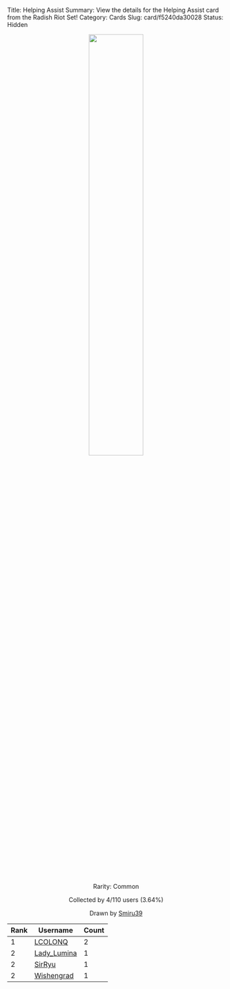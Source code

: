 Title: Helping Assist
Summary: View the details for the Helping Assist card from the Radish Riot Set!
Category: Cards
Slug: card/f5240da30028
Status: Hidden

<center><a href='/images/cards/f5240da30028.png'><img src='/images/cards/f5240da30028.png' width='50%'></a>

Rarity: Common

Collected by 4/110 users (3.64%)

Drawn by <a href='https://twitter.com/Smiru39'>Smiru39</a></center>

<table class="table">
  <thead>
    <tr>
      <th scope="col">Rank</th>
      <th scope="col">Username</th>
      <th scope="col">Count</th>
    </tr>
  </thead>
  <tbody>
    <tr>
      <td>1</td>
      <td><a href="https://www.twitch.tv/lcolonq">LCOLONQ</a></td>
      <td>2</td>
      </tr>
    <tr>
      <td>2</td>
      <td><a href="https://www.twitch.tv/lady_lumina">Lady_Lumina</a></td>
      <td>1</td>
      </tr>
    <tr>
      <td>2</td>
      <td><a href="https://www.twitch.tv/sirryu">SirRyu</a></td>
      <td>1</td>
      </tr>
    <tr>
      <td>2</td>
      <td><a href="https://www.twitch.tv/wishengrad">Wishengrad</a></td>
      <td>1</td>
      </tr>
  </tbody>
</table>